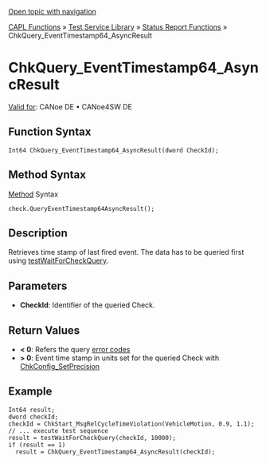 [Open topic with navigation](../../../../../CANoeDEFamily.htm#Topics/CAPLFunctions/Test/Functions/CAPLfunctionChkQueryEventTimestamp64AsyncResult.md)

[CAPL Functions](../../CAPLfunctions.md) » [Test Service Library](../CAPLfunctionsTSLOverview.md) » [Status Report Functions](../CAPLfunctionsTSLStatusReportFunctions.md) » ChkQuery_EventTimestamp64_AsyncResult

# ChkQuery_EventTimestamp64_AsyncResult

[Valid for](../../../Shared/FeatureAvailability.md): CANoe DE • CANoe4SW DE

## Function Syntax

```
Int64 ChkQuery_EventTimestamp64_AsyncResult(dword CheckId);
```

## Method Syntax

[Method](../../../Shared/CAPL/General/ClassesAndObjects.md) Syntax

```
check.QueryEventTimestamp64AsyncResult();
```

## Description

Retrieves time stamp of last fired event. The data has to be queried first using [testWaitForCheckQuery](CAPLfunctionTestWaitForCheckQuery.md).

## Parameters

- **CheckId**: Identifier of the queried Check.

## Return Values

- **< 0**: Refers the query [error codes](../CAPLfunctionsTSLErrorCodes.md)
- **> 0**: Event time stamp in units set for the queried Check with [ChkConfig_SetPrecision](CAPLfunctionChkConfigSetPrecision.md)

## Example

```plaintext
Int64 result;
dword checkId;
checkId = ChkStart_MsgRelCycleTimeViolation(VehicleMotion, 0.9, 1.1);
// ... execute test sequence
result = testWaitForCheckQuery(checkId, 10000);
if (result == 1)
  result = ChkQuery_EventTimestamp64_AsyncResult(checkId);
```
